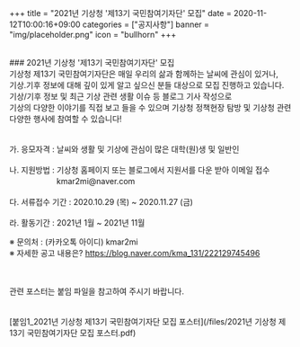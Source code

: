 +++
title = "2021년 기상청 '제13기 국민참여기자단' 모집"
date = 2020-11-12T10:00:16+09:00
categories = ["공지사항"]
banner = "img/placeholder.png"
icon = "bullhorn"
+++
<!--more-->

<br>
### 2021년 기상청 '제13기 국민참여기자단' 모집

<br>
기상청 제13기 국민참여기자단은 매일 우리의 삶과 함께하는 날씨에 관심이 있거나,
<br>
기상.기후 정보에 대해 깊이 있게 알고 싶으신 분들 대상으로 모집 진행하고 있습니다.
<br>
기상/기후 정보 및 최근 기상 관련 생활 이슈 등 블로그 기사 작성으로
<br>
기상의 다양한 이야기를 직접 보고 들을 수 있으며 기상청 정책현장 탐방 및 기상청 관련
<br>
다양한 행사에 참여할 수 있습니다!
<br>
<br>
<br>
가. 응모자격 : 날씨와 생활 및 기상에 관심이 많은 대학(원)생 및 일반인
<br>
<br>
나. 지원방법 : 기상청 홈페이지 또는 블로그에서 지원서를 다운 받아 이메일 접수
<br>
　　　　　　kmar2mi@naver.com
<br>
<br>
다. 서류접수 기간 : 2020.10.29 (목) ~ 2020.11.27 (금)
<br>
<br>
라. 활동기간 : 2021년 1월 ~ 2021년 11월


※ 문의처 : (카카오톡 아이디) kmar2mi
<br>
※ 자세한 공고 내용은? https://blog.naver.com/kma_131/222129745496

<br>
<br>
관련 포스터는 붙임 파일을 참고하여 주시기 바랍니다.
<br>
<br>
<br>
[붙임1_2021년 기상청 제13기 국민참여기자단 모집 포스터](/files/2021년 기상청 제13기 국민참여기자단 모집 포스터.pdf)
<br>
<br>
